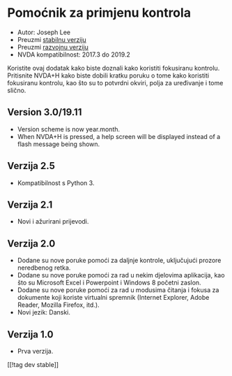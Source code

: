 # Pomoćnik za primjenu kontrola #

* Autor: Joseph Lee
* Preuzmi [stabilnu verziju][1]
* Preuzmi [razvojnu verziju][2]
* NVDA kompatibilnost: 2017.3 do 2019.2

Koristite ovaj dodatak kako biste doznali kako koristiti fokusiranu
kontrolu. Pritisnite NVDA+H kako biste dobili kratku poruku o tome kako
koristiti fokusiranu kontrolu, kao što su to potvrdni okviri, polja za
uređivanje i tome slično.

## Version 3.0/19.11

* Version scheme is now year.month.
* When NVDA+H is pressed, a help screen will be displayed instead of a flash
  message being shown.

## Verzija 2.5

* Kompatibilnost s Python 3.

## Verzija 2.1

* Novi i ažurirani prijevodi.

## Verzija 2.0

* Dodane su nove poruke pomoći za daljnje kontrole, uključujući prozore
  neredbenog retka.
* Dodane su nove poruke pomoći za rad u nekim djelovima aplikacija, kao što
  su Microsoft Excel i Powerpoint i Windows 8 početni zaslon.
* Dodane su nove poruke pomoći za rad u modusima čitanja i fokusa za
  dokumente koji koriste virtualni spremnik (Internet Explorer, Adobe
  Reader, Mozilla Firefox, itd.).
* Novi jezik: Danski.

## Verzija 1.0

* Prva verzija.

[[!tag dev stable]]

[1]: https://addons.nvda-project.org/files/get.php?file=cua

[2]: https://addons.nvda-project.org/files/get.php?file=cua-dev
